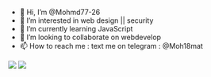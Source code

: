 - 👋 Hi, I’m @Mohmd77-26
- 👀 I’m interested in web design || security 
- 🌱 I’m currently learning JavaScript
- 💞️ I’m looking to collaborate on webdevelop
- 📫 How to reach me : text me on telegram : @Moh18mat

<!---
Mohmd77-26/Mohmd77-26 is a ✨ special ✨ repository because its `README.md` (this file) appears on your GitHub profile.
You can click the Preview link to take a look at your changes.
--->


<a href="https://github.com/Mohmd77-26">
<img align="center" src="https://github-readme-stats.vercel.app/api?username=Mohmd77-26&show_icons=true&count_private=true&include_all_commits=true" /></a>


<a href="https://github.com/Mohmd77-26">
<img align="center" src="https://github-readme-stats.vercel.app/api/top-langs/?username=Mohmd77" />
</a>
